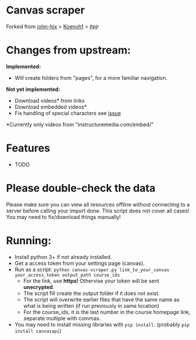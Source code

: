 # Canvas scraper
Forked from [john-hix](https://github.com/john-hix/scrape-canvas) > [Koenvh1](https://gist.github.com/Koenvh1/6386f8703766c432eb4dfa19acdb0244) > jtpjr

# Changes from upstream:
**Implemented:**
* Will create folders from "pages", for a more familiar navigation. 

**Not yet implemented:**
* Download videos* from links
* Download embedded videos*
* Fix handling of special characters see [issue](https://github.com/MrRinkana/scrape-canvas/issues/3#issue-1070045519)

\*Currently only videos from "instructuremedia.com/embed/"

# Features
* TODO

# Please double-check the data
Please make sure you can view all resources offline without connecting to a server
before calling your import done. This script does not cover all cases! You may need to fix/download things manually!

# Running:
* Install python 3+ if not already installed.
* Get a access token from your settings page (canvas).
* Run as a script: ```python canvas-scraper.py link_to_your_canvas your_access_token output_path course_ids```
  - For the link, use **https!** Othervise your token will be sent **unecrypted**.
  - The script fill create the output folder if it does not exist.
  - The script will overwrite earlier files that have the same name as what is being written (if run previously in same location)
  - For the course_ids, it is the last number in the course homepage link, separate multiple with commas.
* You may need to install missing libraries with ```pip install```. (probably ```pip install canvasapi```)
